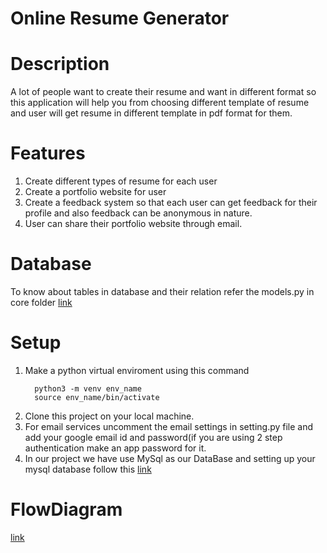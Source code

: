# Online Resume Generator

# Description
  A lot of people want to create their resume and want in different format so this application will help you from choosing different template of resume and user will get resume in different template in pdf format for them.
# Features
  1. Create different types of resume for each user 
  2. Create a portfolio website for user
  3. Create a feedback system so that each user can get feedback for their profile and also feedback can be anonymous in                                    nature.
  4. User can share their portfolio website through email.
# Database
  To know about tables in database and their relation refer the models.py in core folder [link](https://github.com/rohan-bit/resume_maker/blob/master/core/models.py)
# Setup 
  1. Make a python virtual enviroment using this command 
      ```
        python3 -m venv env_name
        source env_name/bin/activate 
     ```
  2. Clone this project on your local machine.
  3. For email services uncomment the email settings in setting.py file and add your google email id and password(if you are using 2 step authentication make an app password for it.
  4. In our project we have use MySql as our DataBase and setting up your mysql database follow this [link](https://www.digitalocean.com/community/tutorials/how-to-create-a-django-app-and-connect-it-to-a-database)
# FlowDiagram
[link](https://drive.google.com/file/d/1sQuzQ0yN1HzbpEJZRt1Eue0LWVYkeLWO/view?usp=sharing)